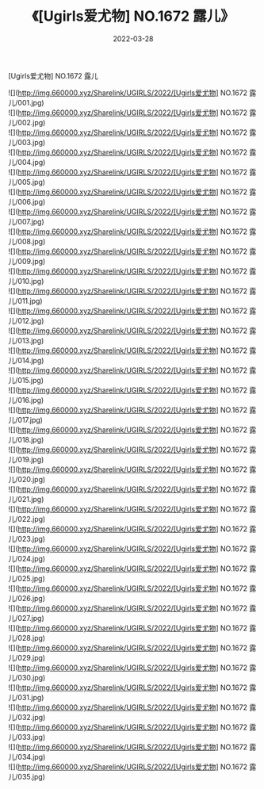 ﻿---
layout: post
title:  《[Ugirls爱尤物] NO.1672 露儿》
date:   2022-03-28
img: http://img.660000.xyz/Sharelink/UGIRLS/2022/[Ugirls爱尤物] NO.1672 露儿/000.jpg
categories: [美女, 清纯, 唯美]
---

[Ugirls爱尤物] NO.1672 露儿

 ![](http://img.660000.xyz/Sharelink/UGIRLS/2022/[Ugirls爱尤物] NO.1672 露儿/001.jpg) <br>![](http://img.660000.xyz/Sharelink/UGIRLS/2022/[Ugirls爱尤物] NO.1672 露儿/002.jpg) <br>![](http://img.660000.xyz/Sharelink/UGIRLS/2022/[Ugirls爱尤物] NO.1672 露儿/003.jpg) <br>![](http://img.660000.xyz/Sharelink/UGIRLS/2022/[Ugirls爱尤物] NO.1672 露儿/004.jpg) <br>![](http://img.660000.xyz/Sharelink/UGIRLS/2022/[Ugirls爱尤物] NO.1672 露儿/005.jpg) <br>![](http://img.660000.xyz/Sharelink/UGIRLS/2022/[Ugirls爱尤物] NO.1672 露儿/006.jpg) <br>![](http://img.660000.xyz/Sharelink/UGIRLS/2022/[Ugirls爱尤物] NO.1672 露儿/007.jpg) <br>![](http://img.660000.xyz/Sharelink/UGIRLS/2022/[Ugirls爱尤物] NO.1672 露儿/008.jpg) <br>![](http://img.660000.xyz/Sharelink/UGIRLS/2022/[Ugirls爱尤物] NO.1672 露儿/009.jpg) <br>![](http://img.660000.xyz/Sharelink/UGIRLS/2022/[Ugirls爱尤物] NO.1672 露儿/010.jpg) <br>![](http://img.660000.xyz/Sharelink/UGIRLS/2022/[Ugirls爱尤物] NO.1672 露儿/011.jpg) <br>![](http://img.660000.xyz/Sharelink/UGIRLS/2022/[Ugirls爱尤物] NO.1672 露儿/012.jpg) <br>![](http://img.660000.xyz/Sharelink/UGIRLS/2022/[Ugirls爱尤物] NO.1672 露儿/013.jpg) <br>![](http://img.660000.xyz/Sharelink/UGIRLS/2022/[Ugirls爱尤物] NO.1672 露儿/014.jpg) <br>![](http://img.660000.xyz/Sharelink/UGIRLS/2022/[Ugirls爱尤物] NO.1672 露儿/015.jpg) <br>![](http://img.660000.xyz/Sharelink/UGIRLS/2022/[Ugirls爱尤物] NO.1672 露儿/016.jpg) <br>![](http://img.660000.xyz/Sharelink/UGIRLS/2022/[Ugirls爱尤物] NO.1672 露儿/017.jpg) <br>![](http://img.660000.xyz/Sharelink/UGIRLS/2022/[Ugirls爱尤物] NO.1672 露儿/018.jpg) <br>![](http://img.660000.xyz/Sharelink/UGIRLS/2022/[Ugirls爱尤物] NO.1672 露儿/019.jpg) <br>![](http://img.660000.xyz/Sharelink/UGIRLS/2022/[Ugirls爱尤物] NO.1672 露儿/020.jpg) <br>![](http://img.660000.xyz/Sharelink/UGIRLS/2022/[Ugirls爱尤物] NO.1672 露儿/021.jpg) <br>![](http://img.660000.xyz/Sharelink/UGIRLS/2022/[Ugirls爱尤物] NO.1672 露儿/022.jpg) <br>![](http://img.660000.xyz/Sharelink/UGIRLS/2022/[Ugirls爱尤物] NO.1672 露儿/023.jpg) <br>![](http://img.660000.xyz/Sharelink/UGIRLS/2022/[Ugirls爱尤物] NO.1672 露儿/024.jpg) <br>![](http://img.660000.xyz/Sharelink/UGIRLS/2022/[Ugirls爱尤物] NO.1672 露儿/025.jpg) <br>![](http://img.660000.xyz/Sharelink/UGIRLS/2022/[Ugirls爱尤物] NO.1672 露儿/026.jpg) <br>![](http://img.660000.xyz/Sharelink/UGIRLS/2022/[Ugirls爱尤物] NO.1672 露儿/027.jpg) <br>![](http://img.660000.xyz/Sharelink/UGIRLS/2022/[Ugirls爱尤物] NO.1672 露儿/028.jpg) <br>![](http://img.660000.xyz/Sharelink/UGIRLS/2022/[Ugirls爱尤物] NO.1672 露儿/029.jpg) <br>![](http://img.660000.xyz/Sharelink/UGIRLS/2022/[Ugirls爱尤物] NO.1672 露儿/030.jpg) <br>![](http://img.660000.xyz/Sharelink/UGIRLS/2022/[Ugirls爱尤物] NO.1672 露儿/031.jpg) <br>![](http://img.660000.xyz/Sharelink/UGIRLS/2022/[Ugirls爱尤物] NO.1672 露儿/032.jpg) <br>![](http://img.660000.xyz/Sharelink/UGIRLS/2022/[Ugirls爱尤物] NO.1672 露儿/033.jpg) <br>![](http://img.660000.xyz/Sharelink/UGIRLS/2022/[Ugirls爱尤物] NO.1672 露儿/034.jpg) <br>![](http://img.660000.xyz/Sharelink/UGIRLS/2022/[Ugirls爱尤物] NO.1672 露儿/035.jpg) <br>